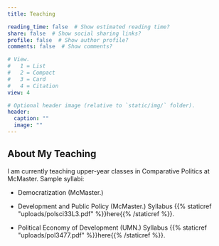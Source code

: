 ```yaml
---
title: Teaching

reading_time: false  # Show estimated reading time?
share: false  # Show social sharing links?
profile: false  # Show author profile?
comments: false  # Show comments?

# View.
#   1 = List
#   2 = Compact
#   3 = Card
#   4 = Citation
view: 4

# Optional header image (relative to `static/img/` folder).
header:
  caption: ""
  image: ""
---
```


## About My Teaching

I am currently teaching upper-year classes in Comparative Politics at McMaster. Sample syllabi:

* Democratization (McMaster.) 

* Development and Public Policy (McMaster.) Syllabus {{% staticref "uploads/polsci33L3.pdf" %}}here{{% /staticref %}}.

* Political Economy of Development (UMN.) Syllabus {{% staticref "uploads/pol3477.pdf" %}}here{{% /staticref %}}.

